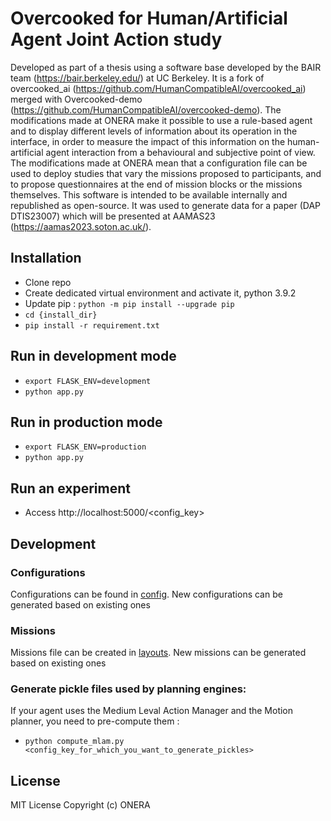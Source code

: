 # Overcooked for Human/Artificial Agent Joint Action study

Developed as part of a thesis using a software base developed by the BAIR team (https://bair.berkeley.edu/) at UC Berkeley. It is a fork of overcooked_ai (https://github.com/HumanCompatibleAI/overcooked_ai) merged with Overcooked-demo (https://github.com/HumanCompatibleAI/overcooked-demo). The modifications made at ONERA make it possible to use a rule-based agent and to display different levels of information about its operation in the interface, in order to measure the impact of this information on the human-artificial agent interaction from a behavioural and subjective point of view. The modifications made at ONERA mean that a configuration file can be used to deploy studies that vary the missions proposed to participants, and to propose questionnaires at the end of mission blocks or the missions themselves. This software is intended to be available internally and republished as open-source. It was used to generate data for a paper (DAP DTIS23007) which will be presented at AAMAS23 (https://aamas2023.soton.ac.uk/).

## Installation
- Clone repo
- Create dedicated virtual environment and activate it, python 3.9.2
- Update pip : `python -m pip install --upgrade pip`
- `cd {install_dir}`
- `pip install -r requirement.txt`

## Run in development mode
- `export FLASK_ENV=development`
- `python app.py`

## Run in production mode
- `export FLASK_ENV=production`
- `python app.py`



## Run an experiment
- Access http://localhost:5000/<config_key>

## Development
### Configurations
Configurations can be found in [config](config.json). New configurations can be generated based on existing ones

### Missions
Missions file can be created in [layouts](overcooked_ai_py/data/layouts). New missions can be generated based on existing ones

### Generate pickle files used by planning engines:
If your agent uses the Medium Leval Action Manager and the Motion planner, you need to pre-compute them :
 - `python compute_mlam.py <config_key_for_which_you_want_to_generate_pickles>`

## License

MIT License
Copyright (c) ONERA